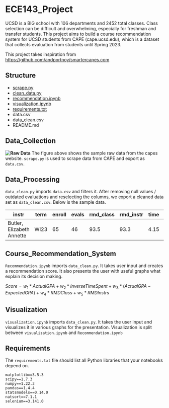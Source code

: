 

# ECE143_Project

UCSD is a BIG school with 106 departments and 2452 total classes. Class selection can be difficult and overwhelming, especially for freshman and transfer students. This project aims to build a course recommendation system for UCSD students from CAPE (cape.ucsd.edu), which is a dataset that collects evaluation from students until Spring 2023.

This project takes inspiration from https://github.com/andportnoy/smartercapes.com

## Structure
- [scrape.py](#Data_Collection)
- [clean_data.py](#Data_Processing)
- [recommendation.ipynb](#Course_Recommendation_System)
- [visualization.ipynb](#Visualization)
- [requirements.txt](#Requirements)
- data.csv
- data_clean.csv
- README.md


## Data_Collection
**![Raw Data](https://lh7-us.googleusercontent.com/FO48FO54fkFQFCokSU4OCsrPLDhMAv8h_Aajleb9M6niLAi0GXjBDc3We3HT59Yai4prKd5iQFjBSJ2jKHAJnCGzpxys6zTVNnF2o3zxXTuzAAGgmblmLZ_m1w05FgRkTeJETUxKxP-z-9lgXfoAzxbHAQ=s2048)**
The figure above shows the sample raw data from the capes website. `scrape.py` is used to scrape data from CAPE and export as `data.csv`.

## Data_Processing
`data_clean.py` imports `data.csv` and filters it. After removing null values / outdated evaluations and reselecting the columns, we export a cleaned data set as `data_clean.csv`. Below is the sample data.

| instr | term | enroll | evals | rmd_class | rmd_instr | time | Course_ID | Course_Name | expected_grade | expected_gpa | actual_grade | actual_gpa |
| ---------|--------- |--------- | --------- | --------- | --------- | --------- | --------- | --------- | --------- | --------- | --------- | --------- | 
|Butler, Elizabeth Annette | WI23 | 65 | 46 | 93.5 | 93.3 | 4.15 | AAS 11 | Intro Black Diasporic Studies (A) | A- | 3.84 | A- | 3.71


## Course_Recommendation_System 
`Recommendation.ipynb` imports `data_clean.py`. It takes user input and creates a recommendation score. It also presents the user with useful graphs what explain its decision making.

$Score = w_1*ActualGPA+w_2*InverseTimeSpent+w_3*(ActualGPA - ExpectedGPA)+w_4*RMDClass+w_5*RMDInstr$s


## Visualization
`visualization.ipynb` imports `data_clean.py`. It takes the user input and visualizes it in various graphs for the presentation. Visualization is split between `visualization.ipynb` and  `Recommendation.ipynb`


## Requirements

The `requirements.txt` file should list all Python libraries that your notebooks depend on.
```
matplotlib==3.5.3
scipy==1.7.3
numpy==1.22.3
pandas==1.4.4
statsmodels==0.14.0
natsort==7.1.1
selenium==3.141.0
```
